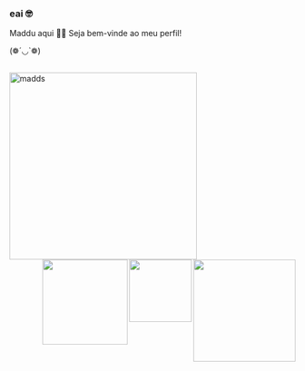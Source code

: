 ### eai 🤓 
Maddu aqui 🐱‍💻
Seja bem-vinde ao meu perfil! 

(❁´◡`❁)

##
<div>
 <img align="left" alt="madds" height="330px"  src="https://media.discordapp.net/attachments/942822236384010281/942822332739772466/Fatos_sobre_mim_-Desenhista_nao_profissional_-Ovolactovegetariana_-Cursando_tec._TI_-Apaixonada_por_anime_-Amo_animais_-Pronomes_eladela.png?width=369&height=369">
  <a href="https://github.com/maddsOwO">
  <img align= "right" img height="180em" src="https://github-readme-stats.vercel.app/api?username=maddsOwO&show_icons=true&theme=radical&include_all_commits=true&count_private=true"/>
 
 <img align= "right" img height="110em" src="https://github-readme-stats.vercel.app/api/top-langs/?username=maddsOwO&layout=compact&langs_count=7&theme=radical"/>
</div>


<div style="display: inline_block"><br>
<img align= "right" img height= "150em" src= https://th.bing.com/th/id/R.d6fa14242c0c6aba9f3d5bd8d9b92164?rik=GIwdDFMaKMLZcg&riu=http%3a%2f%2fi.imgur.com%2fPvsMzoY.gif&ehk=5ZusnwTcPtGfwUxgNA1RU1n7xY4kWgQ0vxz2tdk0mns%3d&risl=1&pid=ImgRaw&r=0">

 </div>

##

